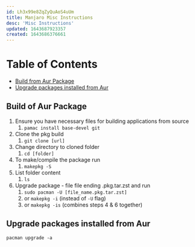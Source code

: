 ```yaml
---
id: Lh3x99e8ZqZyQuAoS4uUm
title: Manjaro Misc Instructions
desc: 'Misc Instructions'
updated: 1643687923357
created: 1643686376661
---
```


# Table of Contents

- [Build from Aur Package](#build-from-aur-package)
- [Upgrade packages installed from Aur](#upgrade-packages-installed=from=aur)

## Build of Aur Package

1. Ensure you have necessary files for building applications from source
   1. `pamac install base-devel git`
1. Clone the pkg build
   1. `git clone [url]`
1. Change directory to cloned folder
   1. `cd [folder]`
1. To make/compile the package run
   1. `makepkg -S`
1. List folder content
   1. `ls`
1. Upgrade package - file file ending .pkg.tar.zst and run
   1. `sudo pacman -U [file_name.pkg.tar.zst]`
   1. or `makepkg -i` (instead of `-U` flag)
   1. or `makepkg -is` (combines steps 4 & 6 together)

## Upgrade packages installed from Aur

`pacman upgrade -a`
